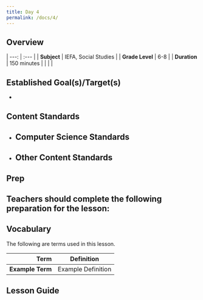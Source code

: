 ```yaml
---
title: Day 4
permalink: /docs/4/
---
```

## Overview

| ---: | :--- |
| **Subject** | IEFA, Social Studies |
| **Grade Level** | 6-8 |
| **Duration**  | 150 minutes  |
|   |   |

## Established Goal(s)/Target(s)
-

## Content Standards
- **Computer Science Standards**
  -
- **Other Content Standards**
  -

## Prep
Teachers should complete the following preparation for the lesson:
-

## Vocabulary
The following are terms used in this lesson.

 Term | Definition
 ---: | --
**Example Term**  |  Example Definition

## Lesson Guide
